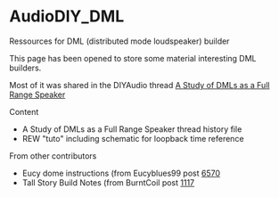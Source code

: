 # AudioDIY_DML
Ressources for DML (distributed mode loudspeaker) builder

This page has been opened to store some material interesting DML builders.

Most of it was shared in the DIYAudio thread [A Study of DMLs as a Full Range Speaker](https://www.diyaudio.com/community/threads/a-study-of-dmls-as-a-full-range-speaker.272576/)

Content
* A Study of DMLs as a Full Range Speaker thread history file
* REW "tuto" including schematic for loopback time reference

From other contributors
* Eucy dome instructions (from Eucyblues99 post [6570](https://www.diyaudio.com/community/threads/a-study-of-dmls-as-a-full-range-speaker.272576/post-7123735)
* Tall Story Build Notes (from BurntCoil post [1117](https://www.diyaudio.com/community/threads/a-study-of-dmls-as-a-full-range-speaker.272576/post-6088199) 
